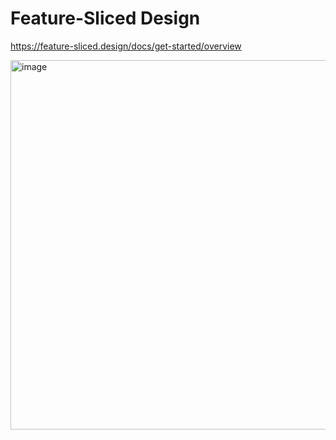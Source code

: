 # Feature-Sliced Design

https://feature-sliced.design/docs/get-started/overview

<img width="591" alt="image" src="https://github.com/user-attachments/assets/cbc02aec-9750-4230-a3a7-c74490d0450b">
